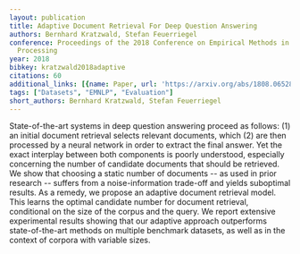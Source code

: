 ```yaml
---
layout: publication
title: Adaptive Document Retrieval For Deep Question Answering
authors: Bernhard Kratzwald, Stefan Feuerriegel
conference: Proceedings of the 2018 Conference on Empirical Methods in Natural Language
  Processing
year: 2018
bibkey: kratzwald2018adaptive
citations: 60
additional_links: [{name: Paper, url: 'https://arxiv.org/abs/1808.06528'}]
tags: ["Datasets", "EMNLP", "Evaluation"]
short_authors: Bernhard Kratzwald, Stefan Feuerriegel
---
```

State-of-the-art systems in deep question answering proceed as follows: (1)
an initial document retrieval selects relevant documents, which (2) are then
processed by a neural network in order to extract the final answer. Yet the
exact interplay between both components is poorly understood, especially
concerning the number of candidate documents that should be retrieved. We show
that choosing a static number of documents -- as used in prior research --
suffers from a noise-information trade-off and yields suboptimal results. As a
remedy, we propose an adaptive document retrieval model. This learns the
optimal candidate number for document retrieval, conditional on the size of the
corpus and the query. We report extensive experimental results showing that our
adaptive approach outperforms state-of-the-art methods on multiple benchmark
datasets, as well as in the context of corpora with variable sizes.